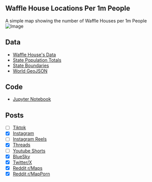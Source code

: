 ## Waffle House Locations Per 1m People
A simple map showing the number of Waffle Houses per 1m People
![Image](https://drive.google.com/uc?export=view&id=13Dh_KzSWDLOM50WUna_QRg94NOsseQMG)

## Data
* [Waffle House's Data](https://locations.wafflehouse.com/)
* [State Population Totals](https://www.census.gov/data/tables/time-series/demo/popest/2020s-state-total.html)
* [State Boundaries](https://www.census.gov/geographies/mapping-files/time-series/geo/carto-boundary-file.html)
* [World GeoJSON](https://public.opendatasoft.com/explore/dataset/world-administrative-boundaries/export/?flg=en-us)

## Code
* [Jupyter Notebook](FormatData.ipynb)

## Posts
- [ ] [Tiktok]()
- [x] [Instagram](https://www.instagram.com/p/DIt08iWvJqk/)
- [ ] [Instagram Reels]()
- [x] [Threads](https://www.threads.net/@vinemapper/post/DIt09PmPeBW)
- [ ] [Youtube Shorts]()
- [x] [BlueSky](https://bsky.app/profile/vinemapper.bsky.social/post/3lndmwd3a6s2g)
- [x] [Twitter/X](https://x.com/VineMapper/status/1914362089612951956)
- [x] [Reddit r/Maps](https://www.reddit.com/r/Maps/comments/1k4ialy/waffle_house_locations_per_1m_people/)
- [x] [Reddit r/MapPorn](https://www.reddit.com/r/MapPorn/comments/1k4ianq/waffle_house_locations_per_1m_people/)
